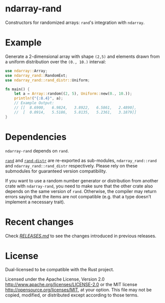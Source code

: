 ndarray-rand
============

Constructors for randomized arrays: `rand`'s integration with `ndarray`.

Example
=======

Generate a 2-dimensional array with shape `(2,5)` and elements drawn from a uniform distribution
over the `(0., 10.)` interval:

```rust
use ndarray::Array;
use ndarray_rand::RandomExt;
use ndarray_rand::rand_distr::Uniform;

fn main() {
    let a = Array::random((2, 5), Uniform::new(0., 10.));
    println!("{:8.4}", a);
    // Example Output:
    // [[  8.6900,   6.9824,   3.8922,   6.5861,   2.4890],
    //  [  0.0914,   5.5186,   5.8135,   5.2361,   3.1879]]
}
```

Dependencies
============

``ndarray-rand`` depends on ``rand``.

[`rand`](https://docs.rs/rand/) and [`rand-distr`](https://docs.rs/rand_distr/) are
re-exported as sub-modules, `ndarray_rand::rand` and `ndarray_rand::rand_distr` respectively.
Please rely on these submodules for guaranteed version compatibility.

If you want to use a random number generator or distribution from another crate
with `ndarray-rand`, you need to make sure that the other crate also depends on the
same version of `rand`. Otherwise, the compiler may return errors saying
that the items are not compatible (e.g. that a type doesn't implement a
necessary trait).

Recent changes
==============

Check _[RELEASES.md](https://github.com/rust-ndarray/ndarray/blob/master/ndarray-rand/RELEASES.md)_ to see
the changes introduced in previous releases.


License
=======

Dual-licensed to be compatible with the Rust project.

Licensed under the Apache License, Version 2.0
http://www.apache.org/licenses/LICENSE-2.0 or the MIT license
http://opensource.org/licenses/MIT, at your
option. This file may not be copied, modified, or distributed
except according to those terms.
